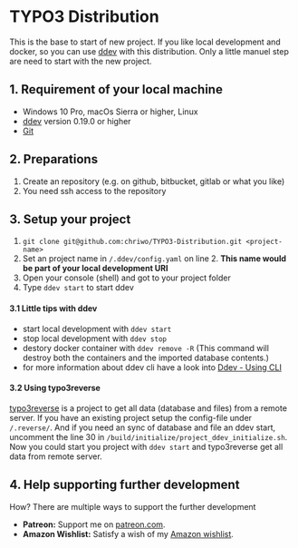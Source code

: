# TYPO3 Distribution

This is the base to start of new project. If you like local development and docker, so you can use [ddev][1] with this 
distribution. Only a little manuel step are need to start with the new project.

## 1. Requirement of your local machine

* Windows 10 Pro, macOs Sierra or higher, Linux
* [ddev][1] version 0.19.0 or higher
* [Git][2]

## 2. Preparations

1. Create an repository (e.g. on github, bitbucket, gitlab or what you like)
2. You need ssh access to the repository

## 3. Setup your project

1. `git clone git@github.com:chriwo/TYPO3-Distribution.git <project-name>`
2. Set an project name in `/.ddev/config.yaml` on line 2. **This name would be part of your local development URI**
3. Open your console (shell) and got to your project folder
4. Type `ddev start` to start ddev

#### 3.1 Little tips with ddev

* start local development with `ddev start`
* stop local development with `ddev stop`
* destory docker container with `ddev remove -R` (This command will destroy both the containers and the imported database contents.)
* for more information about ddev cli have a look into [Ddev - Using CLI][3]

#### 3.2 Using typo3reverse

[typo3reverse][4] is a project to get all data (database and files) from a remote server. If you have an existing project
setup the config-file under `/.reverse/`. And if you need an sync of database and file an ddev start, uncomment the line
30 in `/build/initialize/project_ddev_initialize.sh`. Now you could start you project with `ddev start` and typo3reverse
get all data from remote server.

## 4. Help supporting further development

How? There are multiple ways to support the further development

- **Patreon:** Support me on [patreon.com](https://www.patreon.com/chriwode).
- **Amazon Wishlist:** Satisfy a wish of my [Amazon wishlist](https://www.amazon.de/hz/wishlist/ls/9O32AGLF1OUS). 

[1]: https://ddev.readthedocs.io/en/latest/
[2]: https://git-scm.com/downloads
[3]: https://ddev.readthedocs.io/en/latest/users/cli-usage/
[4]: https://github.com/ochorocho/joro-typo3reversedeployment
